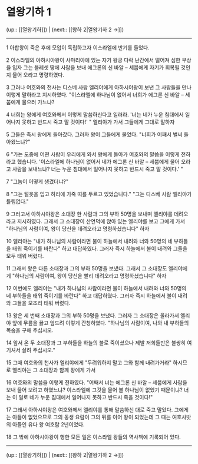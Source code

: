 # 열왕기하 1

(up:: [[열왕기하]]) | (next:: [[왕하 2|열왕기하 2 →]])

***




1 
아합왕이 죽은 후에 모압이 독립하고자 이스라엘에 반기를 들었다. 



2 
이스라엘의 아하시야왕이 사마리아에 있는 자기 왕궁 다락 난간에서 떨어져 심한 부상을 입자 그는 블레셋 땅에 사람을 보내 에그론의 신 바알 – 세붑에게 자기가 회복될 것인지 물어 오라고 명령하였다. 



3 
그러나 여호와의 천사는 디스베 사람 엘리야에게 아하시야왕이 보낸 그 사람들을 만나 이렇게 말하라고 지시하였다. "이스라엘에 하나님이 없어서 너희가 에그론 신 바알 – 세붑에게 물으러 가느냐? 



4 
너희는 왕에게 여호와께서 이렇게 말씀하신다고 일러라. '너는 네가 누운 침대에서 일어나지 못하고 반드시 죽고 말 것이다!' " 엘리야가 가서 그들에게 그대로 말하자 



5 
그들은 즉시 왕에게 돌아갔다. 그러자 왕이 그들에게 물었다. "너희가 어째서 벌써 돌아왔느냐?" 



6 
"가는 도중에 어떤 사람이 우리에게 와서 왕에게 돌아가 여호와의 말씀을 이렇게 전하라고 했습니다. '이스라엘에 하나님이 없어서 네가 에그론 신 바알 – 세붑에게 물어 오라고 사람을 보내느냐? 너는 누운 침대에서 일어나지 못하고 반드시 죽고 말 것이다.' " 



7 
"그놈이 어떻게 생겼더냐?" 



8 
"그는 털옷을 입고 허리에 가죽 띠를 두르고 있었습니다." "그는 디스베 사람 엘리야가 틀림없다." 



9 
그러고서 아하시야왕은 소대장 한 사람과 그의 부하 50명을 보내며 엘리야를 데려오라고 지시하였다. 그래서 그 소대장이 산언덕에 앉아 있는 엘리야를 보고 그에게 가서 "하나님의 사람이여, 왕이 당신을 데려오라고 명령하셨습니다" 하자 



10 
엘리야는 "내가 하나님의 사람이라면 불이 하늘에서 내려와 너와 50명의 네 부하들을 태워 죽이기를 바란다" 하고 대답하였다. 그러자 즉시 하늘에서 불이 내려와 그들을 모두 태워 버렸다. 



11 
그래서 왕은 다른 소대장과 그의 부하 50명을 보냈다. 그래서 그 소대장도 엘리야에게 "하나님의 사람이여, 왕이 당신을 빨리 데려오라고 명령하셨습니다" 하자 



12 
이번에도 엘리야는 "내가 하나님의 사람이라면 불이 하늘에서 내려와 너와 50명의 네 부하들을 태워 죽이기를 바란다" 하고 대답하였다. 그러자 즉시 하늘에서 불이 내려와 그들을 모조리 태워 버렸다. 



13 
왕은 세 번째 소대장과 그의 부하 50명을 보냈다. 그러자 그 소대장은 올라가서 엘리야 앞에 무릎을 꿇고 엎드려 이렇게 간청하였다. "하나님의 사람이여, 나와 내 부하들의 목숨을 구해 주십시오. 



14 
앞서 온 두 소대장과 그 부하들을 하늘의 불로 죽이셨으나 제발 저희들만은 불쌍히 여기셔서 살려 주십시오." 



15 
그때 여호와의 천사가 엘리야에게 "두려워하지 말고 그와 함께 내려가거라" 하시므로 엘리야는 그 소대장과 함께 왕에게 가서 



16 
여호와의 말씀을 이렇게 전하였다. "어째서 너는 에그론 신 바알 – 세붑에게 사람을 보내 물어 보려고 하였느냐? 이스라엘에 그것을 물어 볼 하나님이 없었기 때문이냐? 너는 이 일로 네가 누운 침대에서 일어나지 못하고 반드시 죽을 것이다!" 



17 
그래서 아하시야왕은 여호와께서 엘리야를 통해 말씀하신 대로 죽고 말았다. 그에게는 아들이 없었으므로 그의 동생 요람이 그의 뒤를 이어 왕이 되었는데 그 때는 여호사밧의 아들인 유다 왕 여호람 2년이었다. 



18 
그 밖에 아하시야왕이 행한 모든 일은 이스라엘 왕들의 역사책에 기록되어 있다.

***

(up:: [[열왕기하]]) | (next:: [[왕하 2|열왕기하 2 →]])

